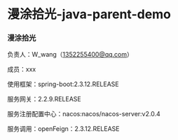 # 漫涂拾光-java-parent-demo
### 漫涂拾光
负责人：W_wang（1352255400@qq.com）

成员：xxx

使用框架：spring-boot:2.3.12.RELEASE

服务网关：2.2.9.RELEASE

服务注册配置中心：nacos:nacos/nacos-server:v2.0.4

服务调用：openFeign：2.3.12.RELEASE

